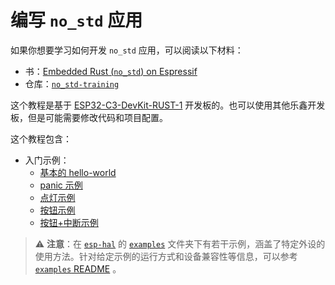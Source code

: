 # 编写 `no_std` 应用
如果你想要学习如何开发 `no_std` 应用，可以阅读以下材料：
- 书：[Embedded Rust (`no_std`) on Espressif][no-std-book]
- 仓库：[`no_std-training`][no-std-repository]

这个教程是基于 [ESP32-C3-DevKit-RUST-1][esp-rust-board] 开发板的。也可以使用其他乐鑫开发板，但是可能需要修改代码和项目配置。

这个教程包含：
* 入门示例：
   * [基本的 hello-world][hello-world]
   * [panic 示例][panic]
   * [点灯示例][blinky]
   * [按钮示例][button]
   * [按钮+中断示例][button-interrupt]

> ⚠️ **注意**：在 [`esp-hal`][esp-hal] 的 [`examples`][esp-hal-example] 文件夹下有若干示例，涵盖了特定外设的使用方法。针对给定示例的运行方式和设备兼容性等信息，可以参考 [`examples` README][examples-readme] 。

[no-std-book]: https://esp-rs.github.io/no_std-training/
[no-std-repository]: https://github.com/esp-rs/no_std-training
[esp-rust-board]: https://github.com/esp-rs/esp-rust-board
[hello-world]: https://github.com/esp-rs/no_std-training/tree/main/intro/hello-world
[panic]: https://github.com/esp-rs/no_std-training/tree/main/intro/panic
[blinky]: https://github.com/esp-rs/no_std-training/tree/main/intro/blinky
[button]: https://github.com/esp-rs/no_std-training/tree/main/intro/button
[button-interrupt]: https://github.com/esp-rs/no_std-training/tree/main/intro/button-interrupt
[esp-hal]: https://github.com/esp-rs/esp-hal
[esp-hal-example]: https://github.com/esp-rs/esp-hal/tree/main/examples
[examples-readme]: https://github.com/esp-rs/esp-hal/blob/main/examples/README.md
